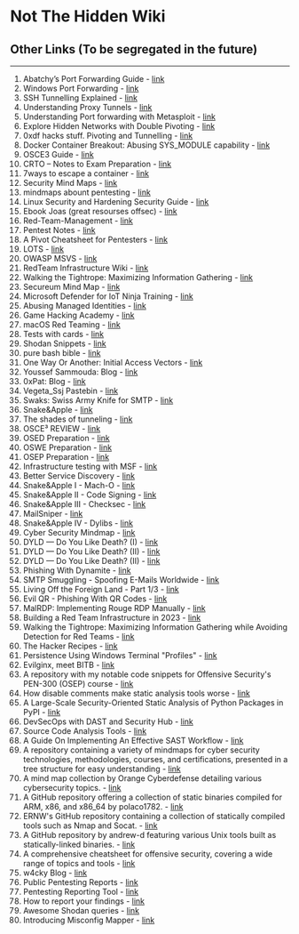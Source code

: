 # Not The Hidden Wiki

## Other Links (To be segregated in the future)
-----

1. Abatchy’s Port Forwarding Guide - [link](https://www.abatchy.com/2017/01/port-forwarding-practical-hands-on-guide)
2. Windows Port Forwarding - [link](http://woshub.com/port-forwarding-in-windows/)
3. SSH Tunnelling Explained - [link](https://chamibuddhika.wordpress.com/2012/03/21/ssh-tunnelling-explained/)
4. Understanding Proxy Tunnels - [link](https://www.offensive-security.com/metasploit-unleashed/proxytunnels/)
5. Understanding Port forwarding with Metasploit - [link](https://www.offensive-security.com/metasploit-unleashed/portfwd/)
6. Explore Hidden Networks with Double Pivoting - [link](https://pentest.blog/explore-hidden-networks-with-double-pivoting/)
7. 0xdf hacks stuff. Pivoting and Tunnelling - [link](https://0xdf.gitlab.io/2019/01/28/pwk-notes-tunneling-update1.html)
8. Docker Container Breakout: Abusing SYS_MODULE capability - [link](https://blog.pentesteracademy.com/abusing-sys-module-capability-to-perform-docker-container-breakout-cf5c29956edd)
9.  OSCE3 Guide - [link](https://github.com/CyberSecurityUP/OSCE3-Complete-Guide)
10. CRTO – Notes to Exam Preparation - [link](https://drive.google.com/file/d/1yr52-tXrApS4Ou5tWHkZxrBe0g3HOfxc/view)
11. 7ways to escape a container - [link](https://www.panoptica.app/research/7-ways-to-escape-a-container)
12. Security Mind Maps - [link](https://github.com/imran-parray/Mind-Maps)
13. mindmaps abount pentesting - [link](https://github.com/eMVee-NL/MindMap)
14. Linux Security and Hardening Security Guide - [link](https://github.com/In4n1s357/Linux-Security-and-Hardening-Security-Guide)
15. Ebook Joas (great resourses offsec) - [link](https://drive.google.com/drive/u/0/folders/12Mvq6kE2HJDwN2CZhEGWizyWt87YunkU)
16. Red-Team-Management - [link](https://github.com/CyberSecurityUP/Red-Team-Management)
17. Pentest Notes - [link](https://github.com/SofianeHamlaoui/Pentest-Notes/tree/master)
18. A Pivot Cheatsheet for Pentesters - [link](https://nullsweep.com/pivot-cheatsheet-for-pentesters/)
19. LOTS - [link](https://lots-project.com/)
20. OWASP MSVS - [link](https://github.com/OWASP/owasp-masvs)
21. RedTeam Infrastructure Wiki - [link](https://github.com/bluscreenofjeff/Red-Team-Infrastructure-Wiki)
22. Walking the Tightrope: Maximizing Information Gathering - [link](https://www.trustedsec.com/blog/walking-the-tightrope-maximizing-information-gathering-while-avoiding-detection-for-red-teams/)
23. Secureum Mind Map - [link](https://github.com/x676f64/secureum-mind_map)
24. Microsoft Defender for IoT Ninja Training - [link](https://techcommunity.microsoft.com/t5/microsoft-defender-for-iot-blog/microsoft-defender-for-iot-ninja-training/ba-p/2428899)
25. Abusing Managed Identities - [link](https://hackingthe.cloud/azure/abusing-managed-identities/)
26. Game Hacking Academy - [link](https://gamehacking.academy)
27. macOS Red Teaming - [link](https://wojciechregula.blog/tags/macos-red-teaming/)
28. Tests with cards - [link](https://docs.adyen.com/development-resources/testing/test-card-numbers/)
29. Shodan Snippets - [link](https://snippets.shodan.io/tag/shodan)
30. pure bash bible - [link](https://github.com/dylanaraps/pure-bash-bible)
31. One Way Or Another: Initial Access Vectors - [link](https://blog.bushidotoken.net/2022/03/one-way-or-another-initial-access.html?m=1)
32. Youssef Sammouda: Blog - [link](https://ysamm.com/)
33. 0xPat: Blog - [link](https://0xpat.github.io/)
34. Vegeta_Ssj Pastebin - [link](https://pastebin.com/u/Vegeta_Ssj)
35. Swaks: Swiss Army Knife for SMTP - [link](https://www.jetmore.org/john/code/swaks/)
36. Snake&Apple - [link](https://karol-mazurek95.medium.com/snake-apple-ff87a399ecc4)
37. The shades of tunneling - [link](https://karol-mazurek95.medium.com/the-shades-of-tunneling-a8b6ce1d7fed?sk=v2%2F61801db5-1d48-4d31-8846-71c52b579f35)
38. OSCE³ REVIEW - [link](https://karol-mazurek95.medium.com/osce%C2%B3-review-15a2463669cc)
39. OSED Preparation - [link](https://karol-mazurek95.medium.com/osed-preparation-f6196ab8fc2b?sk=v2%2F6848bdf3-4e4a-4813-b9bb-2836e94aff41)
40. OSWE Preparation - [link](https://karol-mazurek95.medium.com/oswe-preparation-5d2d5f0e2cba?sk=v2%2F4facf7ad-ca29-4a1f-9079-e35c647f7d01)
41. OSEP Preparation - [link](https://karol-mazurek95.medium.com/osep-preparation-e4cad53b65f3?sk=v2%2F6852db53-15e7-4845-b30e-b6f1b4cfbcb8)
42. Infrastructure testing with MSF - [link](https://karol-mazurek95.medium.com/solid-metasploit-b1e043470b8c?sk=v2%2Ff27cfd38-5735-4371-a12b-7cd1d6d16a3d)
43. Better Service Discovery - [link](https://karol-mazurek95.medium.com/better-service-discovery-de48dcbf2c9c?sk=v2%2F98472fae-4597-4851-afab-be415b9ceb8a)
44. Snake&Apple I - Mach-O - [link](https://karol-mazurek95.medium.com/snake-apple-i-mach-o-a8eda4b87263?sk=v2%2Ffc1cbfa4-e2d4-4387-9a82-b27191978b5b)
45. Snake&Apple II - Code Signing - [link](https://karol-mazurek95.medium.com/snake-apple-ii-code-signing-f0a9967b7f02?sk=v2%2Fbbc87007-89ca-4135-91d6-668b5d2fe9ae)
46. Snake&Apple III - Checksec - [link](https://karol-mazurek95.medium.com/snake-apple-iii-checksec-ed64a4b766c1?sk=v2%2Fb4b8d637-e906-4b6b-8088-ca1f893cd787)
47. MailSniper - [link](https://github.com/dafthack/MailSniper/tree/master)
48. Snake&Apple IV - Dylibs - [link](https://karol-mazurek.medium.com/snake-apple-iv-dylibs-2c955439b94e?sk=v2%2Fdef72b7a-121a-47a1-af89-7bf53aed1ea2)
49. Cyber Security Mindmap - [link](https://github.com/Ignitetechnologies/Mindmap/tree/main)
50. DYLD — Do You Like Death? (I) - [link](https://karol-mazurek.medium.com/dyld-do-you-like-death-i-8199faad040e?sk=v2%2F359b081f-d944-409b-9e7c-95f7c171b969)
51. DYLD — Do You Like Death? (II) - [link](https://karol-mazurek.medium.com/dyld-do-you-like-death-ii-b74360b8af47?sk=v2%2Ff0cff71c-5345-4228-a639-653325fc979d)
52. DYLD — Do You Like Death? (II) - [link](https://karol-mazurek.medium.com/dyld-do-you-like-death-iii-af77701a3034?sk=v2%2F06c92503-2db9-40e2-b139-c9ae0a35e7b3)
53. Phishing With Dynamite - [link](https://posts.specterops.io/phishing-with-dynamite-7d33d8fac038)
54. SMTP Smuggling - Spoofing E-Mails Worldwide - [link](https://sec-consult.com/blog/detail/smtp-smuggling-spoofing-e-mails-worldwide/)
55. Living Off the Foreign Land - Part 1/3 - [link](https://blog.bitsadmin.com/living-off-the-foreign-land-windows-as-offensive-platform)
56. Evil QR - Phishing With QR Codes - [link](https://breakdev.org/evilqr-phishing/)
57. MalRDP: Implementing Rouge RDP Manually - [link](https://shorsec.io/blog/malrdp-implementing-rouge-rdp-manually/)
58. Building a Red Team Infrastructure in 2023 - [link](https://www.securesystems.de/blog/building-a-red-team-infrastructure-in-2023/)
59. Walking the Tightrope: Maximizing Information Gathering while Avoiding Detection for Red Teams - [link](https://www.trustedsec.com/blog/walking-the-tightrope-maximizing-information-gathering-while-avoiding-detection-for-red-teams)
60. The Hacker Recipes - [link](https://www.thehacker.recipes/)
61. Persistence Using Windows Terminal "Profiles" - [link](https://nasbench.medium.com/persistence-using-windows-terminal-profiles-5035d3fc86fe)
62. Evilginx, meet BITB  - [link](https://rastamouse.me/evilginx-meet-bitb/)
63. A repository with my notable code snippets for Offensive Security's PEN-300 (OSEP) course - [link](https://github.com/chvancooten/OSEP-Code-Snippets)
64. How disable comments make static analysis tools worse - [link](https://jfmengels.net/disable-comments/)
65. A Large-Scale Security-Oriented Static Analysis of Python Packages in PyPI - [link](https://arxiv.org/abs/2107.12699)
66. DevSecOps with DAST and Security Hub - [link](https://aws.amazon.com/pt/blogs/aws-brasil/devsecops-com-dast-e-security-hub/)
67. Source Code Analysis Tools - [link](https://owasp.org/www-community/Source_Code_Analysis_Tools)
68. A Guide On Implementing An Effective SAST Workflow - [link](https://www.anshumanbhartiya.com/posts/sast-workflow)
69. A repository containing a variety of mindmaps for cyber security technologies, methodologies, courses, and certifications, presented in a tree structure for easy understanding - [link](https://github.com/Ignitetechnologies/Mindmap/)
70. A mind map collection by Orange Cyberdefense detailing various cybersecurity topics. - [link](https://orange-cyberdefense.github.io/ocd-mindmaps/)
71. A GitHub repository offering a collection of static binaries compiled for ARM, x86, and x86_64 by polaco1782. - [link](https://github.com/polaco1782/linux-static-binaries/)
72. ERNW's GitHub repository containing a collection of statically compiled tools such as Nmap and Socat. - [link](https://github.com/ernw/static-toolbox)
73. A GitHub repository by andrew-d featuring various Unix tools built as statically-linked binaries. - [link](https://github.com/andrew-d/static-binaries/)
74. A comprehensive cheatsheet for offensive security, covering a wide range of topics and tools - [link](https://cheatsheet.haax.fr/)
75. w4cky Blog - [link](https://blaszczakm.blogspot.com/)
76. Public Pentesting Reports - [link](https://github.com/juliocesarfort/public-pentesting-reports)
77. Pentesting Reporting Tool - [link](https://github.com/micro-joan/BlackStone)
78. How to report your findings - [link](https://csbygb.gitbook.io/pentips/reporting/pentest-report)
79. Awesome Shodan queries - [link](https://github.com/jakejarvis/awesome-shodan-queries)
80. Introducing Misconfig Mapper - [link](https://blog.intigriti.com/2024/04/29/introducing-misconfig-mapper/?cn-reloaded=1)